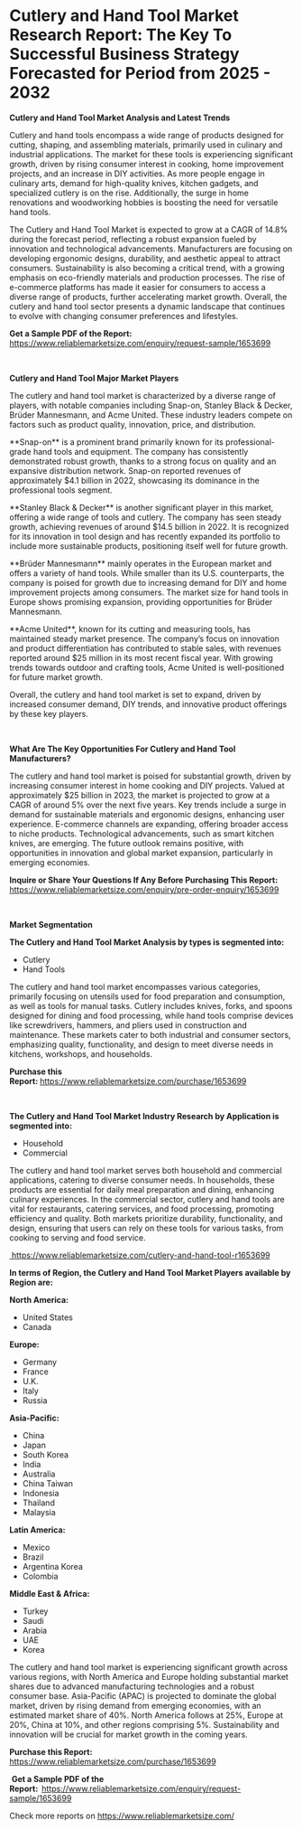 <p><h1>Cutlery and Hand Tool Market Research Report: The Key To Successful Business Strategy Forecasted for Period from 2025 - 2032</h1></p><p><strong>Cutlery and Hand Tool Market Analysis and Latest Trends</strong></p>
<p><p>Cutlery and hand tools encompass a wide range of products designed for cutting, shaping, and assembling materials, primarily used in culinary and industrial applications. The market for these tools is experiencing significant growth, driven by rising consumer interest in cooking, home improvement projects, and an increase in DIY activities. As more people engage in culinary arts, demand for high-quality knives, kitchen gadgets, and specialized cutlery is on the rise. Additionally, the surge in home renovations and woodworking hobbies is boosting the need for versatile hand tools.</p><p>The Cutlery and Hand Tool Market is expected to grow at a CAGR of 14.8% during the forecast period, reflecting a robust expansion fueled by innovation and technological advancements. Manufacturers are focusing on developing ergonomic designs, durability, and aesthetic appeal to attract consumers. Sustainability is also becoming a critical trend, with a growing emphasis on eco-friendly materials and production processes. The rise of e-commerce platforms has made it easier for consumers to access a diverse range of products, further accelerating market growth. Overall, the cutlery and hand tool sector presents a dynamic landscape that continues to evolve with changing consumer preferences and lifestyles.</p></p>
<p><strong>Get a Sample PDF of the Report:&nbsp;</strong> <a href="https://www.reliablemarketsize.com/enquiry/request-sample/1653699?utm_campaign=2003&utm_medium=2&utm_source=Github&utm_content=ia&utm_term=08032025&utm_id=cutlery-and-hand-tool">https://www.reliablemarketsize.com/enquiry/request-sample/1653699</a></p>
<p>&nbsp;</p>
<p><strong>Cutlery and Hand Tool Major Market Players</strong></p>
<p><p>The cutlery and hand tool market is characterized by a diverse range of players, with notable companies including Snap-on, Stanley Black & Decker, Brüder Mannesmann, and Acme United. These industry leaders compete on factors such as product quality, innovation, price, and distribution.</p><p>**Snap-on** is a prominent brand primarily known for its professional-grade hand tools and equipment. The company has consistently demonstrated robust growth, thanks to a strong focus on quality and an expansive distribution network. Snap-on reported revenues of approximately $4.1 billion in 2022, showcasing its dominance in the professional tools segment.</p><p>**Stanley Black & Decker** is another significant player in this market, offering a wide range of tools and cutlery. The company has seen steady growth, achieving revenues of around $14.5 billion in 2022. It is recognized for its innovation in tool design and has recently expanded its portfolio to include more sustainable products, positioning itself well for future growth.</p><p>**Brüder Mannesmann** mainly operates in the European market and offers a variety of hand tools. While smaller than its U.S. counterparts, the company is poised for growth due to increasing demand for DIY and home improvement projects among consumers. The market size for hand tools in Europe shows promising expansion, providing opportunities for Brüder Mannesmann.</p><p>**Acme United**, known for its cutting and measuring tools, has maintained steady market presence. The company’s focus on innovation and product differentiation has contributed to stable sales, with revenues reported around $25 million in its most recent fiscal year. With growing trends towards outdoor and crafting tools, Acme United is well-positioned for future market growth.</p><p>Overall, the cutlery and hand tool market is set to expand, driven by increased consumer demand, DIY trends, and innovative product offerings by these key players.</p></p>
<p>&nbsp;</p>
<p><strong>What Are The Key Opportunities For Cutlery and Hand Tool Manufacturers?</strong></p>
<p><p>The cutlery and hand tool market is poised for substantial growth, driven by increasing consumer interest in home cooking and DIY projects. Valued at approximately $25 billion in 2023, the market is projected to grow at a CAGR of around 5% over the next five years. Key trends include a surge in demand for sustainable materials and ergonomic designs, enhancing user experience. E-commerce channels are expanding, offering broader access to niche products. Technological advancements, such as smart kitchen knives, are emerging. The future outlook remains positive, with opportunities in innovation and global market expansion, particularly in emerging economies.</p></p>
<p><strong>Inquire or Share Your Questions If Any Before Purchasing This Report:</strong> <a href="https://www.reliablemarketsize.com/enquiry/pre-order-enquiry/1653699?utm_campaign=2003&utm_medium=2&utm_source=Github&utm_content=ia&utm_term=08032025&utm_id=cutlery-and-hand-tool">https://www.reliablemarketsize.com/enquiry/pre-order-enquiry/1653699</a></p>
<p>&nbsp;</p>
<p><strong>Market Segmentation</strong></p>
<p><strong>The Cutlery and Hand Tool Market Analysis by types is segmented into:</strong></p>
<p><ul><li>Cutlery</li><li>Hand Tools</li></ul></p>
<p><p>The cutlery and hand tool market encompasses various categories, primarily focusing on utensils used for food preparation and consumption, as well as tools for manual tasks. Cutlery includes knives, forks, and spoons designed for dining and food processing, while hand tools comprise devices like screwdrivers, hammers, and pliers used in construction and maintenance. These markets cater to both industrial and consumer sectors, emphasizing quality, functionality, and design to meet diverse needs in kitchens, workshops, and households.</p></p>
<p><strong>Purchase this Report:&nbsp;</strong><a href="https://www.reliablemarketsize.com/purchase/1653699?utm_campaign=2003&utm_medium=2&utm_source=Github&utm_content=ia&utm_term=08032025&utm_id=cutlery-and-hand-tool">https://www.reliablemarketsize.com/purchase/1653699</a></p>
<p>&nbsp;</p>
<p><strong>The Cutlery and Hand Tool Market Industry Research by Application is segmented into:</strong></p>
<p><ul><li>Household</li><li>Commercial</li></ul></p>
<p><p>The cutlery and hand tool market serves both household and commercial applications, catering to diverse consumer needs. In households, these products are essential for daily meal preparation and dining, enhancing culinary experiences. In the commercial sector, cutlery and hand tools are vital for restaurants, catering services, and food processing, promoting efficiency and quality. Both markets prioritize durability, functionality, and design, ensuring that users can rely on these tools for various tasks, from cooking to serving and food service.</p></p>
<p><a href="https://www.reliablemarketsize.com/cutlery-and-hand-tool-r1653699?utm_campaign=2003&utm_medium=2&utm_source=Github&utm_content=ia&utm_term=08032025&utm_id=cutlery-and-hand-tool">&nbsp;https://www.reliablemarketsize.com/cutlery-and-hand-tool-r1653699</a></p>
<p><strong>In terms of Region, the Cutlery and Hand Tool Market Players available by Region are:</strong></p>
<p>
    <p> <strong> North America: </strong>
        <ul>
            <li>United States</li>
            <li>Canada</li>
        </ul>
        </p> 
    <p> <strong> Europe: </strong>
        <ul>
            <li>Germany</li>
            <li>France</li>
            <li>U.K.</li>
            <li>Italy</li>
            <li>Russia</li>
        </ul>
        </p> 
    <p> <strong> Asia-Pacific: </strong>
        <ul>
            <li>China</li>
            <li>Japan</li>
            <li>South Korea</li>
            <li>India</li>
            <li>Australia</li>
            <li>China Taiwan</li>
            <li>Indonesia</li>
            <li>Thailand</li>
            <li>Malaysia</li>
        </ul>
        </p> 
    <p> <strong> Latin America: </strong>
        <ul>
            <li>Mexico</li>
            <li>Brazil</li>
            <li>Argentina Korea</li>
            <li>Colombia</li>
        </ul>
        </p> 
    <p> <strong> Middle East & Africa: </strong>
        <ul>
            <li>Turkey</li>
            <li>Saudi</li>
            <li>Arabia</li>
            <li>UAE</li>
            <li>Korea</li>
        </ul>
    </p>
    </p>
<p><p>The cutlery and hand tool market is experiencing significant growth across various regions, with North America and Europe holding substantial market shares due to advanced manufacturing technologies and a robust consumer base. Asia-Pacific (APAC) is projected to dominate the global market, driven by rising demand from emerging economies, with an estimated market share of 40%. North America follows at 25%, Europe at 20%, China at 10%, and other regions comprising 5%. Sustainability and innovation will be crucial for market growth in the coming years.</p></p>
<p><strong>Purchase this Report: </strong><a href="https://www.reliablemarketsize.com/purchase/1653699?utm_campaign=2003&utm_medium=2&utm_source=Github&utm_content=ia&utm_term=08032025&utm_id=cutlery-and-hand-tool">https://www.reliablemarketsize.com/purchase/1653699</a></p>
<p>&nbsp;<strong>Get a Sample PDF of the Report:&nbsp;&nbsp;</strong><a href="https://www.reliablemarketsize.com/enquiry/request-sample/1653699?utm_campaign=2003&utm_medium=2&utm_source=Github&utm_content=ia&utm_term=08032025&utm_id=cutlery-and-hand-tool">https://www.reliablemarketsize.com/enquiry/request-sample/1653699</a></p>
<p><strong></strong></p>
<p>Check more reports on <a href="https://www.reliablemarketsize.com/?utm_campaign=2003&utm_medium=2&utm_source=Github&utm_content=ia&utm_term=08032025&utm_id=cutlery-and-hand-tool">https://www.reliablemarketsize.com/</a></p>